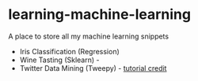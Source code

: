 # learning-machine-learning
A place to store all my machine learning snippets

- Iris Classification (Regression)
- Wine Tasting (Sklearn) - 
- Twitter Data Mining (Tweepy) - [tutorial credit](https://marcobonzanini.com/2015/03/02/mining-twitter-data-with-python-part-1/)
